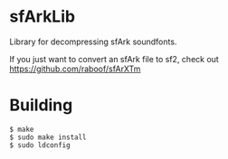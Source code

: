 sfArkLib
========

Library for decompressing sfArk soundfonts.

If you just want to convert an sfArk file to sf2, 
check out https://github.com/raboof/sfArXTm

Building
========

    $ make
    $ sudo make install
    $ sudo ldconfig

